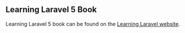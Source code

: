 
## Learning Laravel 5 Book

Learning Laravel 5 book can be found on the [Learning Laravel website](https://learninglaravel.net/laravelbook).

